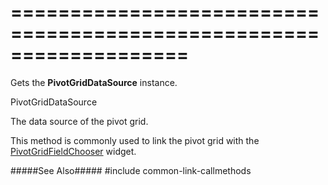 ===================================================================
===================================================================

<!--shortDescription-->
Gets the **PivotGridDataSource** instance.
<!--/shortDescription-->

<!--returnType-->PivotGridDataSource<!--/returnType-->
<!--returnDescription-->
The data source of the pivot grid.
<!--/returnDescription-->

<!--fullDescription-->
This method is commonly used to link the pivot grid with the [PivotGridFieldChooser](/Documentation/ApiReference/UI_Widgets/dxPivotGridFieldChooser/) widget.

#####See Also#####
#include common-link-callmethods
<!--/fullDescription-->